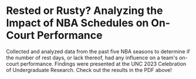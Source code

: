 # Rested or Rusty? Analyzing the Impact of NBA Schedules on On-Court Performance
Collected and analyzed data from the past five NBA seasons to determine if the number of rest days, or lack thereof, had any influence on a team's on-court performance. Findings were presented at the UNC 2023 Celebration of Undergraduate Research. Check out the results in the PDF above!
